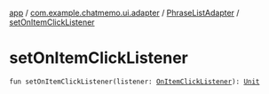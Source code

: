 [app](../../index.md) / [com.example.chatmemo.ui.adapter](../index.md) / [PhraseListAdapter](index.md) / [setOnItemClickListener](./set-on-item-click-listener.md)

# setOnItemClickListener

`fun setOnItemClickListener(listener: `[`OnItemClickListener`](-on-item-click-listener/index.md)`): `[`Unit`](https://kotlinlang.org/api/latest/jvm/stdlib/kotlin/-unit/index.html)